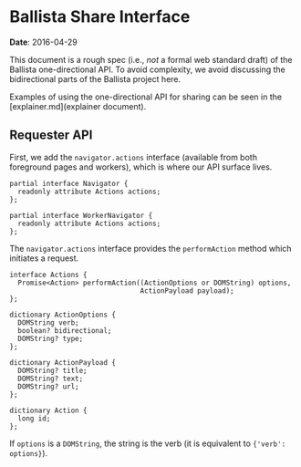 # Ballista Share Interface

**Date**: 2016-04-29

This document is a rough spec (i.e., *not* a formal web standard draft) of the
Ballista one-directional API. To avoid complexity, we avoid discussing the
bidirectional parts of the Ballista project here.

Examples of using the one-directional API for sharing can be seen in the
[explainer.md](explainer document).

## Requester API

First, we add the `navigator.actions` interface (available from both foreground
pages and workers), which is where our API surface lives.

```WebIDL
partial interface Navigator {
  readonly attribute Actions actions;
};

partial interface WorkerNavigator {
  readonly attribute Actions actions;
};
```

The `navigator.actions` interface provides the `performAction` method which
initiates a request.

```WebIDL
interface Actions {
  Promise<Action> performAction((ActionOptions or DOMString) options,
                                ActionPayload payload);
};

dictionary ActionOptions {
  DOMString verb;
  boolean? bidirectional;
  DOMString? type;
};

dictionary ActionPayload {
  DOMString? title;
  DOMString? text;
  DOMString? url;
};

dictionary Action {
  long id;
};
```

If `options` is a `DOMString`, the string is the verb (it is equivalent to
`{'verb': options}`).
